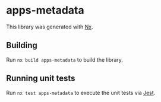 # apps-metadata

This library was generated with [Nx](https://nx.dev).

## Building

Run `nx build apps-metadata` to build the library.

## Running unit tests

Run `nx test apps-metadata` to execute the unit tests via [Jest](https://jestjs.io).
